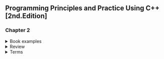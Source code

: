 ## Programming Principles and Practice Using C++ [2nd.Edition]

### Chapter 2

<details>
<summary>Book examples</summary>

1. asddassadasd
2. asddassdadas

</details>

<details>
<summary>Review</summary>

1. ask 1
2. asd 2

</details>

<details>
<summary>Terms</summary>

1. e
2. w

</details>
